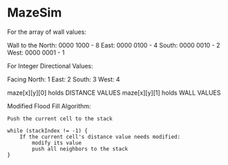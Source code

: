 # MazeSim


For the array of wall values:

Wall to the North: 	0000 1000	-	8
			East: 	0000 0100	-	4
			South: 	0000 0010	-	2
			West: 	0000 0001	-	1


For Integer Directional Values:

Facing 	North:	1
		East:	2
		South:	3
		West:	4


maze[x][y][0] holds DISTANCE VALUES
maze[x][y][1] holds WALL VALUES


Modified Flood Fill Algorithm:

	Push the current cell to the stack

	while (stackIndex != -1) {
		If the current cell's distance value needs modified:
			modify its value
			push all neighbors to the stack
	}

